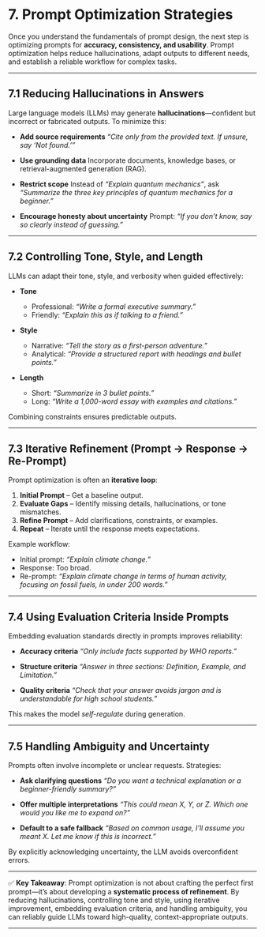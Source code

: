 # 7. **Prompt Optimization Strategies**

Once you understand the fundamentals of prompt design, the next step is optimizing prompts for **accuracy, consistency, and usability**. Prompt optimization helps reduce hallucinations, adapt outputs to different needs, and establish a reliable workflow for complex tasks.

---

## 7.1 Reducing Hallucinations in Answers

Large language models (LLMs) may generate **hallucinations**—confident but incorrect or fabricated outputs. To minimize this:

* **Add source requirements**
  *“Cite only from the provided text. If unsure, say ‘Not found.’”*

* **Use grounding data**
  Incorporate documents, knowledge bases, or retrieval-augmented generation (RAG).

* **Restrict scope**
  Instead of *“Explain quantum mechanics”*, ask *“Summarize the three key principles of quantum mechanics for a beginner.”*

* **Encourage honesty about uncertainty**
  Prompt: *“If you don’t know, say so clearly instead of guessing.”*

---

## 7.2 Controlling Tone, Style, and Length

LLMs can adapt their tone, style, and verbosity when guided effectively:

* **Tone**

  * Professional: *“Write a formal executive summary.”*
  * Friendly: *“Explain this as if talking to a friend.”*

* **Style**

  * Narrative: *“Tell the story as a first-person adventure.”*
  * Analytical: *“Provide a structured report with headings and bullet points.”*

* **Length**

  * Short: *“Summarize in 3 bullet points.”*
  * Long: *“Write a 1,000-word essay with examples and citations.”*

Combining constraints ensures predictable outputs.

---

## 7.3 Iterative Refinement (Prompt → Response → Re-Prompt)

Prompt optimization is often an **iterative loop**:

1. **Initial Prompt** – Get a baseline output.
2. **Evaluate Gaps** – Identify missing details, hallucinations, or tone mismatches.
3. **Refine Prompt** – Add clarifications, constraints, or examples.
4. **Repeat** – Iterate until the response meets expectations.

Example workflow:

* Initial prompt: *“Explain climate change.”*
* Response: Too broad.
* Re-prompt: *“Explain climate change in terms of human activity, focusing on fossil fuels, in under 200 words.”*

---

## 7.4 Using Evaluation Criteria Inside Prompts

Embedding evaluation standards directly in prompts improves reliability:

* **Accuracy criteria**
  *“Only include facts supported by WHO reports.”*

* **Structure criteria**
  *“Answer in three sections: Definition, Example, and Limitation.”*

* **Quality criteria**
  *“Check that your answer avoids jargon and is understandable for high school students.”*

This makes the model *self-regulate* during generation.

---

## 7.5 Handling Ambiguity and Uncertainty

Prompts often involve incomplete or unclear requests. Strategies:

* **Ask clarifying questions**
  *“Do you want a technical explanation or a beginner-friendly summary?”*

* **Offer multiple interpretations**
  *“This could mean X, Y, or Z. Which one would you like me to expand on?”*

* **Default to a safe fallback**
  *“Based on common usage, I’ll assume you meant X. Let me know if this is incorrect.”*

By explicitly acknowledging uncertainty, the LLM avoids overconfident errors.

---

✅ **Key Takeaway**:
Prompt optimization is not about crafting the perfect first prompt—it’s about developing a **systematic process of refinement**. By reducing hallucinations, controlling tone and style, using iterative improvement, embedding evaluation criteria, and handling ambiguity, you can reliably guide LLMs toward high-quality, context-appropriate outputs.

---
